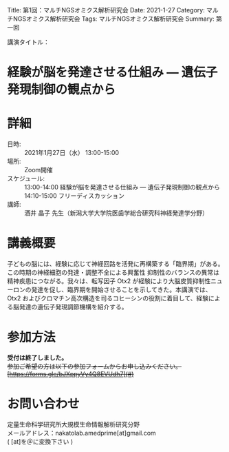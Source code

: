 Title: 第1回：マルチNGSオミクス解析研究会
Date: 2021-1-27
Category: マルチNGSオミクス解析研究会
Tags: マルチNGSオミクス解析研究会
Summary: 第一回

<div class="detail">
  <dl>
    <dt>講演タイトル：</dt>
    <h1 class="Title">経験が脳を発達させる仕組み ― 遺伝子発現制御の観点から</h1>
  </dl>
</div>



# 詳細

<div class="detail">
  <dl>
    <dt>日時:</dt>
      <dd class="date">2021年1月27日（水） 13:00-15:00</dd>
    <dt>場所:</dt>
      <dd>Zoom開催</dd>
    <dt>スケジュール:</dt>
      <dd>13:00-14:00 経験が脳を発達させる仕組み ― 遺伝子発現制御の観点から</dd>
      <dd>14:10-15:00 フリーディスカッション</dd>
    <dt>講師:</dt>
      <dd class="Speaker">酒井 晶子 先生（新潟大学大学院医歯学総合研究科神経発達学分野）</dd>
  </dl>
</div>

# 講義概要
子どもの脳には、経験に応じて神経回路を活発に再構築する「臨界期」がある。この時期の神経細胞の発達・調整不全による興奮性 抑制性のバランスの異常は精神疾患につながる。我々は、転写因子 Otx2 が経験により大脳皮質抑制性ニューロンの発達を促し、臨界期を開始させることを示してきた。本講演では、 Otx2 およびクロマチン高次構造を司るコヒーシンの役割に着目して、経験による脳発達の遺伝子発現調節機構を紹介する。

# 参加方法
<strong>受付は終了しました。</strong><br>
<s>参加ご希望の方は以下の参加フォームからお申し込みください。</s><br>
<s>[https://forms.gle/bJXppyVy4Q8EVUdh7](#)</s>

# お問い合わせ
定量生命科学研究所大規模生命情報解析研究分野<br>
メールアドレス：nakatolab.amedprime[at]gmail.com<br>
( [at]を＠に変換下さい )